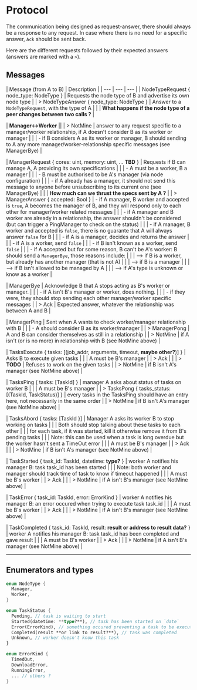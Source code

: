 # Protocol

The communication being designed as request-answer, there should always be a response to any request.
In case where there is no need for a specific answer, `Ack` should be sent back.

Here are the different requests followed by their expected answers (answers are marked with a `>`).

## Messages

| Message (from A to B) | Description |
| --- | --- | --- |
| NodeTypeRequest { node_type: NodeType } | Requests the node type of B and advertise its own node type |
| > NodeTypeAnswer { node_type: NodeType } | Answer to a `NodeTypeRequest`, with the type of A |
| | **What happens if the node type of a peer changes between two calls ?** |

| **Manager<->Worker** ||
| > NotMine | answer to any request specific to a manager/worker relationship, if A doesn't consider B as its worker or manager |
| | - if B considers A as its worker or manager, B should sending to A any more manager/worker-relationship specific messages (see ManagerBye) |

| ManagerRequest { cores: uint, memory: uint, ... **TBD** } | Requests if B can manage A, A providing its own specifications |
| | - A must be a worker, B a manager |
| | - B must be authorised to be A's manager (via node configuration) |
| | - if A already has a manager, it should not send this message to anyone before unsubscribing to its current one (see ManagerBye) |
| | **How much can we thrust the specs sent by A ?** |
| > ManagerAnswer { accepted: Bool } | - if A manager, B worker and accepted is `true`, A becomes the manager of B, and they will respond only to each other for manager/worker related messages |
| | - if A manager and B worker are already in a relationship, the answer shouldn't be considered (but can trigger a PingManager to check on the status) |
| | - if A manager, B worker and accepted is `false`, there is no guarante that A will always answer `false` for B |
| | - if A is a manager, decides and returns the answer |
| | - if A is a worker, send `false` |
| | - if B isn't known as a worker, send `false`  |
| | - if A accepted but for some reason, B can't be A's worker: B should send a `ManagerBye`, those reasons include: |
| | --> if B is a worker, but already has another manager (that is not A) |
| | --> if B is a manager |
| | --> if B isn't allowed to be managed by A |
| | --> if A's type is unknown or know as a worker |

| ManagerBye | Acknowledge B that A stops acting as B's worker or manager. |
| | - if A isn't B's manager or worker, does nothing. |
| | - if they were, they should stop sending each other manager/worker specific messages |
| > Ack | Expected answer, whatever the relationship was between A and B |

| ManagerPing | Sent when A wants to check worker/manager relationship with B |
| | - A should consider B as its worker/manager |
| > ManagerPong | A and B can consider themselves as still in a relationship |
| > NotMine | if A isn't (or is no more) in relationship with B (see NotMine above) |

| TasksExecute { tasks: [(job_addr, arguments, timeout, **maybe other?**)] } | Asks B to execute given tasks |
| | A must be B's manager |
| > Ack | |
| > **TODO** | Refuses to work on the given tasks |
| > NotMine | if B isn't A's manager (see NotMine above) |

| TasksPing { tasks: [TaskId] } | manager A asks about status of tasks on worker B |
| | A must be B's manager |
| > TasksPong { tasks_status: [(TaskId, TaskStatus)] } | every tasks in the TasksPing should have an entry here, not necessarily in the same order |
| > NotMine | if B isn't A's manager (see NotMine above) |

| TasksAbord { tasks: [TaskId }] | Manager A asks its worker B to stop working on tasks |
| | Both should stop talking about these tasks to each other |
| | for each task, if it was started, kill it otherwise remove it from B's pending tasks |
| | Note: this can be used when a task is long overdue but the worker hasn't sent a TimeOut error |
| | A must be B's manager |
| > Ack | |
| > NotMine | if B isn't A's manager (see NotMine above) |

| TaskStarted { task_id: TaskId, datetime: **type?** } | worker A notifies his manager B: task task_id has been started |
| | Note: both worker and manager should track time of task to know if timeout happened |
| | A must be B's worker |
| > Ack | |
| > NotMine | if A isn't B's manager (see NotMine above) |

| TaskError { task_id: TaskId, error: ErrorKind } | worker A notifies his manager B: an error occured when trying to execute task task_id |
| | A must be B's worker |
| > Ack | |
| > NotMine | if A isn't B's manager (see NotMine above) |

| TaskCompleted { task_id: TaskId, result: **result or address to result data?** } | worker A notifies his manager B: task task_id has been completed and gave result |
| | A must be B's worker |
| > Ack | |
| > NotMine | if A isn't B's manager (see NotMine above) |

---
## Enumerators and types

```rust
enum NodeType {
  Manager,
  Worker,
}
```

```rust
enum TaskStatus {
  Pending, // task is waiting to start
  Started(datetime: **type?**), // task has been started on `date`
  Error(ErrorKind), // something occured preventing a task to be executed successfuly
  Completed(result **or link to result?**), // task was completed
  Unknown, // worker doesn't know this task
}
```

```rust
enum ErrorKind {
  TimedOut,
  DownloadError,
  RunningError,
  ... // others ?
}
```
